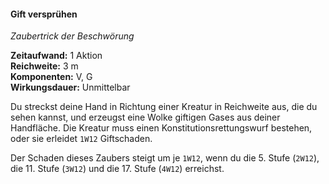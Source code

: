 #### Gift versprühen
<!-- markdownlint-disable link-image-reference-definitions -->
<!-- spell-checker:words added amount avoids casting concentration damage different duration emphasis ends english false formula hour halves hours kommagetrennt mechanics minutes reaction ritual same saving school somatic special spell throw true wording wotc -->
<!-- spell-checker:words poison -->
[_metadata_:spell_name]:- "Gift versprühen"
[_metadata_:spell_name_english]:- "Poison Spray"
[_metadata_:spell_school]:- "Beschwörungszauber"
[_metadata_:spell_level]:- "0"
[_metadata_:casting_time_amount]:- "1"
[_metadata_:casting_time_unit]:- "Aktion"
[_metadata_:ritual]:- "false"
[_metadata_:range]:- "3 m"
[_metadata_:target]:- "eine Kreatur in Reichweite"
[_metadata_:saving_throw]:- "Konstitution"
[_metadata_:saving_throw_success]:- "avoids_effect"
[_metadata_:damage_formula]:- "1W12"
[_metadata_:damage_type]:- "Gift"
[_metadata_:components_verbal]:- "true"
[_metadata_:components_somatic]:- "true"
[_metadata_:components_material]:- "false"
[_metadata_:concentration]:- "false"
[_metadata_:duration]:- "Unmittelbar"
[_metadata_:compared_to_wotc_srd_5.1]:- "mechanics_same_wording_same"
[_metadata_:compared_to_a5e_srd]:- "mechanics_different_wording_different"
<!-- markdownlint-disable-next-line no-emphasis-as-heading -->
_Zaubertrick der Beschwörung_

**Zeitaufwand:** 1 Aktion \
**Reichweite:** 3 m \
**Komponenten:** V, G \
**Wirkungsdauer:** Unmittelbar

Du streckst deine Hand in Richtung einer Kreatur in Reichweite aus, die du sehen kannst, und erzeugst eine Wolke giftigen Gases aus deiner Handfläche.
Die Kreatur muss einen Konstitutionsrettungswurf bestehen, oder sie erleidet `1W12` Giftschaden.

Der Schaden dieses Zaubers steigt um je `1W12`, wenn du die 5. Stufe (`2W12`), die 11. Stufe (`3W12`) und die 17. Stufe (`4W12`) erreichst.
